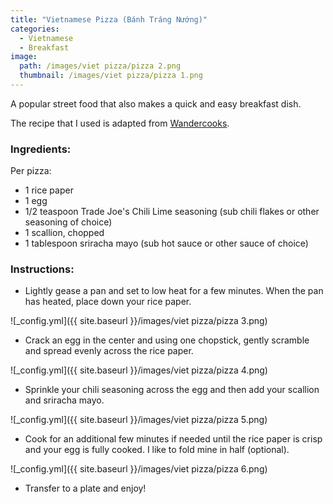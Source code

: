 ```yaml
---
title: "Vietnamese Pizza (Bánh Tráng Nướng)"
categories:
  - Vietnamese
  - Breakfast
image:
  path: /images/viet pizza/pizza 2.png
  thumbnail: /images/viet pizza/pizza 1.png
---
```


A popular street food that also makes a quick and easy breakfast dish.

The recipe that I used is adapted from [Wandercooks]([https://www.onceuponachef.com/how-to/pizza-dough-recipe.html](https://www.wandercooks.com/vietnamese-pizza-banh-trang-nuong/#recipe)).

### Ingredients:

Per pizza:

* 1 rice paper
* 1 egg
* 1/2 teaspoon Trade Joe's Chili Lime seasoning (sub chili flakes or other seasoning of choice)
* 1 scallion, chopped
* 1 tablespoon sriracha mayo (sub hot sauce or other sauce of choice)

### Instructions:

* Lightly gease a pan and set to low heat for a few minutes. When the pan has heated, place down your rice paper.

![_config.yml]({{ site.baseurl }}/images/viet pizza/pizza 3.png)

* Crack an egg in the center and using one chopstick, gently scramble and spread evenly across the rice paper.

![_config.yml]({{ site.baseurl }}/images/viet pizza/pizza 4.png)

* Sprinkle your chili seasoning across the egg and then add your scallion and sriracha mayo.

![_config.yml]({{ site.baseurl }}/images/viet pizza/pizza 5.png)

* Cook for an additional few minutes if needed until the rice paper is crisp and your egg is fully cooked. I like to fold mine in half (optional). 

![_config.yml]({{ site.baseurl }}/images/viet pizza/pizza 6.png)

* Transfer to a plate and enjoy!

